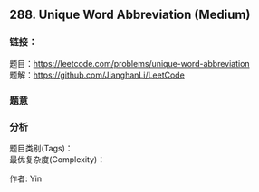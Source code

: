 ## 288. Unique Word Abbreviation (Medium)

### **链接**：
题目：https://leetcode.com/problems/unique-word-abbreviation  
题解：https://github.com/JianghanLi/LeetCode

### **题意**



### **分析**  
题目类别(Tags)：  
最优复杂度(Complexity)：  



作者: Yin
